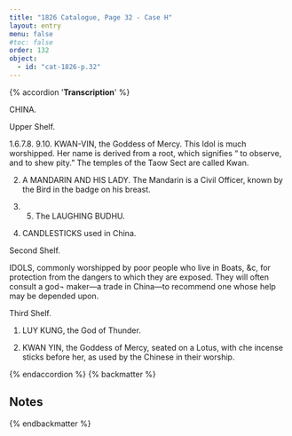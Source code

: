 ```yaml
---
title: "1826 Catalogue, Page 32 - Case H"
layout: entry
menu: false
#toc: false
order: 132
object:
  - id: "cat-1826-p.32"
---
```

{% accordion '**Transcription**' %}

CHINA.


Upper Shelf.

1.6.7.8. 9.10. KWAN-VIN, the Goddess of Mercy.
This Idol is much worshipped. Her name is derived
from a root, which signifies “ to observe, and to shew
pity.” The temples of the Taow Sect are called
Kwan.

2. A MANDARIN AND HIS LADY. The Mandarin
is a Civil Officer, known by the Bird in the badge on
his breast.
4. 5. The LAUGHING BUDHU.

3. CANDLESTICKS used in China.


Second Shelf.


IDOLS, commonly worshipped by poor people who live in
Boats, &c, for protection from the dangers to which
they are exposed. They will often consult a god¬
maker—a trade in China—to recommend one whose
help may be depended upon.


Third Shelf.
1. LUY KUNG, the God of Thunder.

2. KWAN YIN, the Goddess of Mercy, seated on a Lotus,
with che incense sticks before her, as used by the
Chinese in their worship.

{% endaccordion %}
{% backmatter %}

## Notes

{% endbackmatter %}
